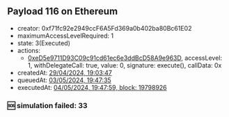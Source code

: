 ## Payload 116 on Ethereum

- creator: 0xf71fc92e2949ccF6A5Fd369a0b402ba80Bc61E02
- maximumAccessLevelRequired: 1
- state: 3(Executed)
- actions:
  - [0xeD5e9711D93C09c91cd61ec6e3ddBcD58A9e963D](https://etherscan.io/tx/0xeD5e9711D93C09c91cd61ec6e3ddBcD58A9e963D), accessLevel: 1, withDelegateCall: true, value: 0, signature: execute(), callData: 0x
- createdAt: [29/04/2024, 19:03:47](https://etherscan.io/tx/0x1651e5fe8d660a3ec87324d7658809178e6c3bb2f84d728aff0dedee479dbb01)
- queuedAt: [03/05/2024, 19:47:35](https://etherscan.io/tx/0x5d785f32fb2731eca1425c4d55e7c4ecf18eab57e3cc334d9b809e3675a0cf4f)
- executedAt: [04/05/2024, 19:47:59, block: 19798926](https://etherscan.io/tx/0x2bbb53b5f9f4a56b60213d69ca7619d9b5b51e7fae08fd677de4ac65e502e928)

### :sos: simulation failed: 33

